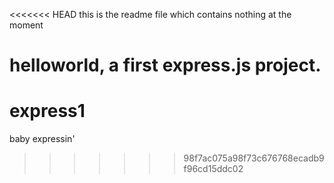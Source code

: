 <<<<<<< HEAD
this is the readme file which contains nothing at the moment

helloworld, a first express.js project. 
=======
# express1
baby expressin'
>>>>>>> 98f7ac075a98f73c676768ecadb9f96cd15ddc02
